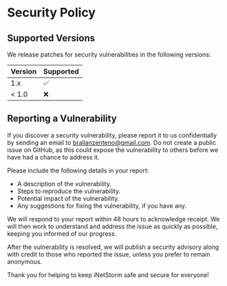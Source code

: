 # Security Policy

## Supported Versions

We release patches for security vulnerabilities in the following versions:

| Version | Supported          |
| ------- | ------------------ |
| 1.x     | :white_check_mark: |
| < 1.0   | :x:                |

## Reporting a Vulnerability

If you discover a security vulnerability, please report it to us confidentially by sending an email to [brallanzenteno@gmail.com](mailto:brallanzenteno@gmail.com). Do not create a public issue on GitHub, as this could expose the vulnerability to others before we have had a chance to address it.

Please include the following details in your report:

- A description of the vulnerability.
- Steps to reproduce the vulnerability.
- Potential impact of the vulnerability.
- Any suggestions for fixing the vulnerability, if you have any.

We will respond to your report within 48 hours to acknowledge receipt. We will then work to understand and address the issue as quickly as possible, keeping you informed of our progress.

After the vulnerability is resolved, we will publish a security advisory along with credit to those who reported the issue, unless you prefer to remain anonymous.

Thank you for helping to keep iNetStorm safe and secure for everyone!
